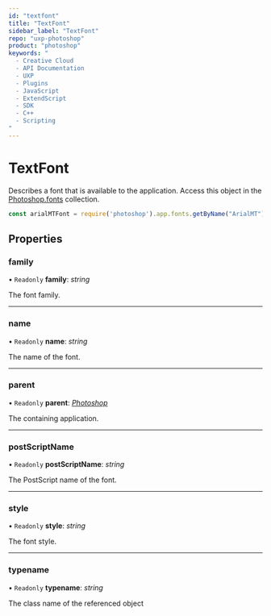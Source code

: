 ```yaml
---
id: "textfont"
title: "TextFont"
sidebar_label: "TextFont"
repo: "uxp-photoshop"
product: "photoshop"
keywords: "
  - Creative Cloud
  - API Documentation
  - UXP
  - Plugins
  - JavaScript
  - ExtendScript
  - SDK
  - C++
  - Scripting
"
---
```


# TextFont

Describes a font that is available to the application. Access this object in the [Photoshop.fonts](/ps_reference/classes/photoshop/#fonts) collection.

```javascript
const arialMTFont = require('photoshop').app.fonts.getByName("ArialMT");
```

## Properties

### family

• `Readonly` **family**: *string*

The font family.

___

### name

• `Readonly` **name**: *string*

The name of the font.

___

### parent

• `Readonly` **parent**: [*Photoshop*](/ps_reference/classes/photoshop/)

The containing application.

___

### postScriptName

• `Readonly` **postScriptName**: *string*

The PostScript name of the font.

___

### style

• `Readonly` **style**: *string*

The font style.

___

### typename

• `Readonly` **typename**: *string*

The class name of the referenced object
